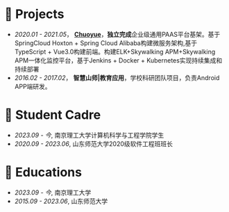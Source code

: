 
# 💼 Projects
- *2020.01 - 2021.05*， [**Chuoyue**](https://github.com/fuyunwang/video_surveillance2021)，**独立完成**企业级通用PAAS平台基架。基于SpringCloud Hoxton + Spring Cloud Alibaba构建微服务架构,基于TypeScript + Vue3.0构建前端。构建ELK+Skywalking APM+Skywalking APM一体化监控平台，基于Jenkins + Docker + Kubernetes实现持续集成和持续部署
- *2016.02 - 2017.02*， **智慧山师\|教育应用**，学校科研团队项目，负责Android APP端研发。



# 🫡 Student Cadre
- *2023.09 - 今*, 南京理工大学计算机科学与工程学院学生
- *2020.09 - 2023.06*, 山东师范大学2020级软件工程班班长


# 📖 Educations
- *2023.09 - 今*, 南京理工大学
- *2015.09 - 2023.06*, 山东师范大学


